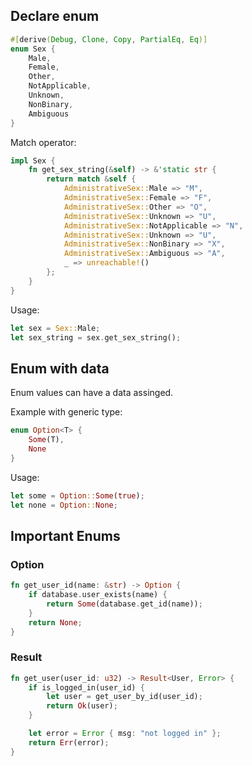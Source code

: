 
## Declare enum

```rust
#[derive(Debug, Clone, Copy, PartialEq, Eq)]
enum Sex {
    Male,
    Female,
    Other,
    NotApplicable,
    Unknown,
    NonBinary,
    Ambiguous
}
```

Match operator:
```rust
impl Sex {
	fn get_sex_string(&self) -> &'static str { 
		return match &self { 
			AdministrativeSex::Male => "M",
			AdministrativeSex::Female => "F",
			AdministrativeSex::Other => "O",
			AdministrativeSex::Unknown => "U",
			AdministrativeSex::NotApplicable => "N",
			AdministrativeSex::Unknown => "U",
		    AdministrativeSex::NonBinary => "X",
		    AdministrativeSex::Ambiguous => "A",
		    _ => unreachable!()
		};
	}
}
```

Usage:
```rust
let sex = Sex::Male;
let sex_string = sex.get_sex_string();
```

## Enum with data

Enum values can have a data assinged.

Example with generic type:
```rust
enum Option<T> {
    Some(T),
    None
}
```

Usage:
```rust
let some = Option::Some(true);
let none = Option::None;
```

## Important Enums

### Option

```rust
fn get_user_id(name: &str) -> Option {
	if database.user_exists(name) { 
		return Some(database.get_id(name));
	}
	return None;
}
```

### Result

```rust
fn get_user(user_id: u32) -> Result<User, Error> {
	if is_logged_in(user_id) {
	    let user = get_user_by_id(user_id);
	    return Ok(user);
	}

    let error = Error { msg: "not logged in" };
	return Err(error);
}
```